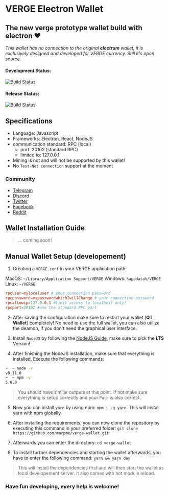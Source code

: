 # VERGE Electron Wallet

## The new verge prototype wallet build with electron ❤️

_This wallet has no connection to the original **electrum** wallet, it is exclusively designed and developed for VERGE currency. Still it's open source._

#### Development Status:

[![Build Status](https://travis-ci.org/vergecurrency/vWallet.svg?branch=develop)](https://travis-ci.org/vergecurrency/vWallet)

#### Release Status:

[![Build Status](https://travis-ci.org/vergecurrency/vWallet.svg?branch=master)](https://travis-ci.org/vergecurrency/vWallet)

## Specifications

* Language: Javascript
* Frameworks: Electron, React, NodeJS
* communication standard: RPC (local)
  * port: 20102 (standard RPC)
  * limited to: 127.0.0.1
* Mining is not and will not be supported by this wallet!
* No `Test-Net connection` support at the moment

### Community

* [Telegram](https://t.me/VERGExvg)
* [Discord](https://discord.gg/vergecurrency)
* [Twitter](https://www.twitter.com/vergecurrency)
* [Facebook](https://www.facebook.com/VERGEcurrency/)
* [Reddit](https://www.reddit.com/r/vergecurrency/)

## Wallet Installation Guide

> ... coming soon!

## Manual Wallet Setup (developement)

1.  Creating a `VERGE.conf` in your VERGE application path:

MacOS: `~/Library/Application Support/VERGE`
Windows: `%appdata%/VERGE`
Linux: `~/VERGE`

```conf
rpcuser=mylocaluser # your connection password
rpcpassword=mypasswordwhichIwillChange # your connection password
rpcallowip=127.0.0.1 #limit access to localhost only!
rpcport=20102 #use the standard RPC port
```

2.  After saving the configuration make sure to restart your wallet (**QT Wallet**) completely! No need to use the full wallet, you can also utilize the deamon, if you don't need the graphical user interface.

3.  Install `NodeJS` by following the [NodeJS Guide](https://nodejs.org/en/), make sure to pick the **LTS** Version!

4.  After finishing the NodeJS installation, make sure that everything is installed. Execute the following commands:

```bash
➜  ~ node -v
v8.11.0
➜  ~ npm -v
5.6.0
```

> You should have similar outputs at this point. If not make sure everything is setup correctly and your `Path` is also correct.

5.  Now you can install `yarn` by using npm: `npm i -g yarn`. This will install yarn with npm globally.

6.  After installing the requirements, you can now clone the repository by executing this command in your preferred folder: `git clone https://github.com/marpme/verge-wallet.git`

7.  Afterwards you can enter the directory: `cd verge-wallet`

8.  To install further dependencies and starting the wallet afterwards, you have to enter the following command: `yarn && yarn dev`

> This will install the dependencies first and will then start the wallet as local developement server. It also comes with hot module reload.

### Have fun developing, every help is welcome!
